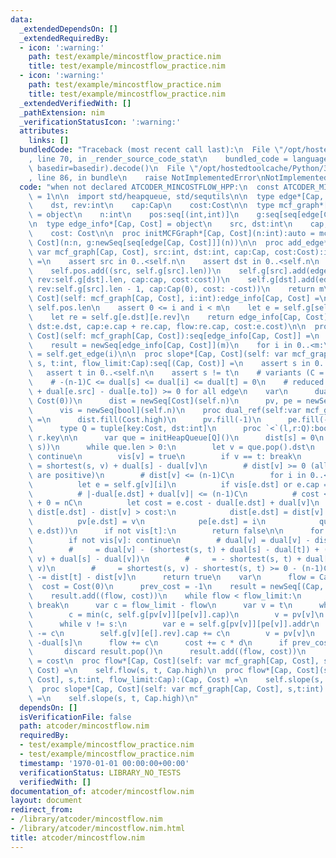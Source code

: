 ```yaml
---
data:
  _extendedDependsOn: []
  _extendedRequiredBy:
  - icon: ':warning:'
    path: test/example/mincostflow_practice.nim
    title: test/example/mincostflow_practice.nim
  - icon: ':warning:'
    path: test/example/mincostflow_practice.nim
    title: test/example/mincostflow_practice.nim
  _extendedVerifiedWith: []
  _pathExtension: nim
  _verificationStatusIcon: ':warning:'
  attributes:
    links: []
  bundledCode: "Traceback (most recent call last):\n  File \"/opt/hostedtoolcache/Python/3.8.5/x64/lib/python3.8/site-packages/onlinejudge_verify/documentation/build.py\"\
    , line 70, in _render_source_code_stat\n    bundled_code = language.bundle(stat.path,\
    \ basedir=basedir).decode()\n  File \"/opt/hostedtoolcache/Python/3.8.5/x64/lib/python3.8/site-packages/onlinejudge_verify/languages/nim.py\"\
    , line 86, in bundle\n    raise NotImplementedError\nNotImplementedError\n"
  code: "when not declared ATCODER_MINCOSTFLOW_HPP:\n  const ATCODER_MINCOSTFLOW_HPP*\
    \ = 1\n\n  import std/heapqueue, std/sequtils\n\n  type edge*[Cap, Cost] = object\n\
    \    dst, rev:int\n    cap:Cap\n    cost:Cost\n\n  type mcf_graph*[Cap, Cost]\
    \ = object\n    n:int\n    pos:seq[(int,int)]\n    g:seq[seq[edge[Cap, Cost]]]\n\
    \n  type edge_info*[Cap, Cost] = object\n    src, dst:int\n    cap, flow: Cap\n\
    \    cost: Cost\n\n  proc initMCFGraph*[Cap, Cost](n:int):auto = mcf_graph[Cap,\
    \ Cost](n:n, g:newSeq[seq[edge[Cap, Cost]]](n))\n\n  proc add_edge*[Cap, Cost](self:\
    \ var mcf_graph[Cap, Cost], src:int, dst:int, cap:Cap, cost:Cost):int {.discardable.}\
    \ =\n    assert src in 0..<self.n\n    assert dst in 0..<self.n\n    let m = self.pos.len\n\
    \    self.pos.add((src, self.g[src].len))\n    self.g[src].add(edge[Cap, Cost](dst:dst,\
    \ rev:self.g[dst].len, cap:cap, cost:cost))\n    self.g[dst].add(edge[Cap, Cost](dst:src,\
    \ rev:self.g[src].len - 1, cap:Cap(0), cost: -cost))\n    return m\n\n  proc get_edge*[Cap,\
    \ Cost](self: mcf_graph[Cap, Cost], i:int):edge_info[Cap, Cost] =\n    let m =\
    \ self.pos.len\n    assert 0 <= i and i < m\n    let e = self.g[self.pos[i][0]][self.pos[i][1]]\n\
    \    let re = self.g[e.dst][e.rev]\n    return edge_info[Cap, Cost](src:self.pos[i][0],\
    \ dst:e.dst, cap:e.cap + re.cap, flow:re.cap, cost:e.cost)\n\n  proc edges*[Cap,\
    \ Cost](self: mcf_graph[Cap, Cost]):seq[edge_info[Cap, Cost]] =\n    let m = self.pos.len\n\
    \    result = newSeq[edge_info[Cap, Cost]](m)\n    for i in 0..<m:\n      result[i]\
    \ = self.get_edge(i)\n\n  proc slope*[Cap, Cost](self: var mcf_graph[Cap, Cost],\
    \ s, t:int, flow_limit:Cap):seq[(Cap, Cost)] =\n    assert s in 0..<self.n\n \
    \   assert t in 0..<self.n\n    assert s != t\n    # variants (C = maxcost):\n\
    \    # -(n-1)C <= dual[s] <= dual[i] <= dual[t] = 0\n    # reduced cost (= e.cost\
    \ + dual[e.src] - dual[e.to]) >= 0 for all edge\n    var\n      dual = newSeqWith(self.n,\
    \ Cost(0))\n      dist = newSeq[Cost](self.n)\n      pv, pe = newSeq[int](self.n)\n\
    \      vis = newSeq[bool](self.n)\n    proc dual_ref(self:var mcf_graph[Cap, Cost]):bool\
    \ =\n      dist.fill(Cost.high)\n      pv.fill(-1)\n      pe.fill(-1)\n      vis.fill(false)\n\
    \      type Q = tuple[key:Cost, dst:int]\n      proc `<`(l,r:Q):bool = l.key <\
    \ r.key\n\n      var que = initHeapQueue[Q]()\n      dist[s] = 0\n      que.push((Cost(0),\
    \ s))\n      while que.len > 0:\n        let v = que.pop().dst\n        if vis[v]:\
    \ continue\n        vis[v] = true\n        if v == t: break\n        # dist[v]\
    \ = shortest(s, v) + dual[s] - dual[v]\n        # dist[v] >= 0 (all reduced cost\
    \ are positive)\n        # dist[v] <= (n-1)C\n        for i in 0..<self.g[v].len:\n\
    \          let e = self.g[v][i]\n          if vis[e.dst] or e.cap == 0: continue\n\
    \          # |-dual[e.dst] + dual[v]| <= (n-1)C\n          # cost <= C - -(n-1)C\
    \ + 0 = nC\n          let cost = e.cost - dual[e.dst] + dual[v]\n          if\
    \ dist[e.dst] - dist[v] > cost:\n            dist[e.dst] = dist[v] + cost\n  \
    \          pv[e.dst] = v\n            pe[e.dst] = i\n            que.push((dist[e.dst],\
    \ e.dst))\n      if not vis[t]:\n        return false\n\n      for v in 0..<self.n:\n\
    \        if not vis[v]: continue\n        # dual[v] = dual[v] - dist[t] + dist[v]\n\
    \        #     = dual[v] - (shortest(s, t) + dual[s] - dual[t]) + (shortest(s,\
    \ v) + dual[s] - dual[v])\n        #     = - shortest(s, t) + dual[t] + shortest(s,\
    \ v)\n        #     = shortest(s, v) - shortest(s, t) >= 0 - (n-1)C\n        dual[v]\
    \ -= dist[t] - dist[v]\n      return true\n    var\n      flow = Cap(0)\n    \
    \  cost = Cost(0)\n      prev_cost = -1\n    result = newSeq[(Cap, Cost)]()\n\
    \    result.add((flow, cost))\n    while flow < flow_limit:\n      if not self.dual_ref():\
    \ break\n      var c = flow_limit - flow\n      var v = t\n      while v != s:\n\
    \        c = min(c, self.g[pv[v]][pe[v]].cap)\n        v = pv[v]\n      v = t\n\
    \      while v != s:\n        var e = self.g[pv[v]][pe[v]].addr\n        e[].cap\
    \ -= c\n        self.g[v][e[].rev].cap += c\n        v = pv[v]\n      let d =\
    \ -dual[s]\n      flow += c\n      cost += c * d\n      if prev_cost == d:\n \
    \       discard result.pop()\n      result.add((flow, cost))\n      prev_cost\
    \ = cost\n  proc flow*[Cap, Cost](self: var mcf_graph[Cap, Cost], s,t:int):(Cap,\
    \ Cost) =\n    self.flow(s, t, Cap.high)\n  proc flow*[Cap, Cost](self: var mcf_graph[Cap,\
    \ Cost], s,t:int, flow_limit:Cap):(Cap, Cost) =\n    self.slope(s, t, flow_limit)[^1]\n\
    \  proc slope*[Cap, Cost](self: var mcf_graph[Cap, Cost], s,t:int):seq[(Cap, Cost)]\
    \ =\n    self.slope(s, t, Cap.high)\n"
  dependsOn: []
  isVerificationFile: false
  path: atcoder/mincostflow.nim
  requiredBy:
  - test/example/mincostflow_practice.nim
  - test/example/mincostflow_practice.nim
  timestamp: '1970-01-01 00:00:00+00:00'
  verificationStatus: LIBRARY_NO_TESTS
  verifiedWith: []
documentation_of: atcoder/mincostflow.nim
layout: document
redirect_from:
- /library/atcoder/mincostflow.nim
- /library/atcoder/mincostflow.nim.html
title: atcoder/mincostflow.nim
---
```

